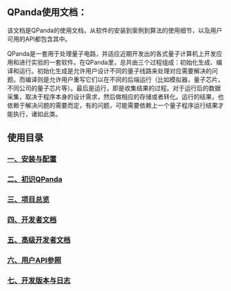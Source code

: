 ## QPanda使用文档：
该文档是QPanda的使用文档，从软件的安装到案例到算法的使用细节，以及用户可用的API都包含其中。

QPanda是一套用于处理量子电路，并适应近期开发出的各式量子计算机上开发应用和进行实验的一套软件。在QPanda里，总共由三个过程组成：初始化生成、编译和运行。初始化生成是允许用户设计不同的量子线路来处理对应需要解决的问题。而编译则是允许用户重写它们以在不同的后端运行（比如模拟器，量子芯片，不同公司的量子芯片等）。最后是运行，即是收集结果的过程。对于运行后的数据采集，取决于程序本身的设计需求，然后做相应的存储或者转化。运行的结果，也依赖于解决问题的需要而定，有的问题，可能需要依赖上一个量子程序运行结果才能执行，诸如此类。

## 使用目录

### [一、安装与配置](\Doc\1.Installation.md)

### [二、初识QPanda](\Doc\2.Hello_QPanda.md)


### [三、项目总览](\Doc\1.Installation.md)
### [四、开发者文档](\Doc\1.Installation.md)
### [五、高级开发者文档](\Doc\1.Installation.md)
### [六、用户API参照](\Doc\1.Installation.md)
### [七、开发版本与日志](\Doc\1.Installation.md)

